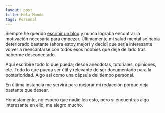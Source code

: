 ```yaml
---
layout: post
title: Hola Mundo
tags: Personal
---
```


Siempre he querido [escribir un blog](https://reise92.wordpress.com/) y nunca lograba encontrar la motivación necesaria para empezar.
Últimamente mi salud mental se había deteriorado bastante (ahora estoy mejor) y decidí que sería interesante volver a reencantarse con todos esos hobbies que dejé de lado tras haberme desconectado.

Aquí escribiré todo lo que pueda; desde anécdotas, tutoriales, opiniones, etc. Todo lo que pueda ser útil y relevante de ser documentado para la posterioridad. Algo así como una cápsula del tiempo personal.

En última instancia me servirá para mejorar mi redacción porque deja bastante que desear.

Honestamente, no espero que nadie lea esto, pero si encuentras algo interesante en ello, me alegro mucho.